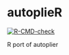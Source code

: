 # autoplieR

[![R-CMD-check](https://github.com/Bishop-Laboratory/autoplieR/workflows/R-CMD-check/badge.svg)](https://github.com/Bishop-Laboratory/autoplieR/actions)

R port of autoplier 
